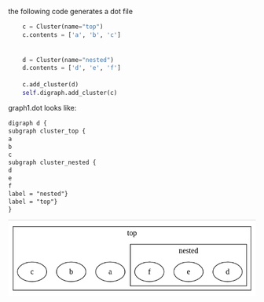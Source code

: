 the following code generates a dot file

```python
    c = Cluster(name="top")
    c.contents = ['a', 'b', 'c']
    

    d = Cluster(name="nested")
    d.contents = ['d', 'e', 'f']
    
    c.add_cluster(d)
    self.digraph.add_cluster(c)

```

graph1.dot looks like:

```
digraph d {
subgraph cluster_top { 
a 
b 
c 
subgraph cluster_nested { 
d 
e 
f 
label = "nested"}
label = "top"}
}

```

![graph1](../imgs/graph1.png)